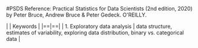 #PSDS
Reference: Practical Statistics for Data Scientists (2nd edition, 2020) by Peter Bruce, Andrew Bruce & Peter Gedeck. O'REILLY.

|  | Keywords |
|==|==|
| 1. Exploratory data analysis | data structure, estimates of variability, exploring data distribution, binary vs. categorical data |

